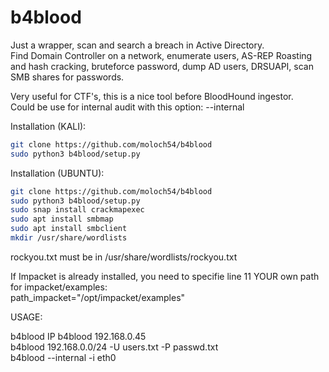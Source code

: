 # b4blood
Just a wrapper, scan and search a breach in Active Directory.  
Find Domain Controller on a network, enumerate users, AS-REP Roasting and hash cracking, bruteforce password, dump AD users, DRSUAPI, scan SMB shares for passwords.  

Very useful for CTF's, this is a nice tool before BloodHound ingestor.  
Could be use for internal audit with this option: --internal


Installation (KALI):  
```sh
git clone https://github.com/moloch54/b4blood  
sudo python3 b4blood/setup.py  
```  

Installation (UBUNTU):  
```sh
git clone https://github.com/moloch54/b4blood  
sudo python3 b4blood/setup.py 
sudo snap install crackmapexec    
sudo apt install smbmap  
sudo apt install smbclient  
mkdir /usr/share/wordlists  
```  

rockyou.txt must be in /usr/share/wordlists/rockyou.txt

If Impacket is already installed, you need to specifie line 11 YOUR own path for impacket/examples:   
path_impacket="/opt/impacket/examples"  

USAGE:  

b4blood IP <OPTIONS>
b4blood 192.168.0.45  
b4blood 192.168.0.0/24 -U users.txt -P passwd.txt  
b4blood --internal -i eth0  


